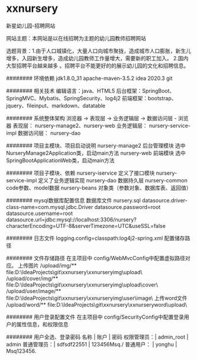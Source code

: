 # xxnursery
新星幼儿园-招聘网站

网站主题：本网站是以在线招聘为主题的幼儿园教师招聘网站

选题背景：1.由于人口城镇化，大量人口向城市聚拢，造成城市人口膨胀，新生儿增多，入园新生增多，造成幼儿园教师工作量增大，需要新的职工加入。 
2.国内大型招聘平台越来越多 。招聘平台不能更好的的展示幼儿园的文化和招聘信息。

######## 环境依赖
    jdk1.8.0_31
    apache-maven-3.5.2
    idea 2020.3
    git

######## 相关技术
    编辑语言：java、HTML5
    后台框架：SpringBoot、SpringMVC、Mybatis、SpringSecurity、log4j2
    前端框架：bootstrap、jquery、fileinput、markdown、datatable

######## 系统整体架构
    浏览器 -> 表现层 -> 业务逻辑层 -> 数据访问层 - 浏览器
    表现层： nursery-manage2、nursery-web
    业务逻辑层：  nursery-service-impl 
    数据访问层：  nursery-dao 

######## 项目主模块、项目启动说明
    nursery-manage2 后台管理模块 选中NurseryManage2Application类，启动main方法
    nursery-web     前端模块    选中SpringBootApplicationWeb类，启动main方法

######## 项目子模块、依赖
    nursery-iservice        定义了接口模块
    nursery-service-impl    定义了业务逻辑实现
    nursery-dao             数据持久层
    nursery-common          code参数、model数据
    nursery-beans           对象类（参数对象、数据库表、返回值）

######## mysql数据库配置信息
    数据库文件 nursery.sql
    datasource.driver-class-name=com.mysql.jdbc.Driver
    datasource.password=root
    datasource.username=root
    datasource.url=jdbc:mysql://localhost:3306/nursery?characterEncoding=UTF-8&serverTimezone=UTC&useSSL=false

######## 日志文件
    logging.config=classpath:log4j2-spring.xml
    配置储存路径
        <property name="FILE_PATH" value="D://log" />
        <property name="FILE_NAME" value="nursery-web" />

######## 文件存储路径
    在主项目中 config/WebMvcConfig中配置虚拟路径对应。
        上传图片
        /upload/img/**          file:D:\\IdeaProjects\\git\\xxnursery\\xxnurseryimg\\upload\\
        /upload/cover/img/**    file:D:\\IdeaProjects\\git\\xxnursery\\xxnurseryimg\\upload\\cover\\
        /upload/user/image/**   file:D:\\IdeaProjects\\git\\xxnursery\\xxnurseryimg\\user\\image\\
        上传word文件
        /upload/word/**         file:D:\\IdeaProjects\\git\\xxnursery\\xxnurseryword\\upload\\

######## 用户登录配置文件
    在主项目中 config/SecurityConfig中配置登录用户的属性信息，和权限信息

######## 用户全选、登录密码
    名称       | 账户         | 密码
    权限管理员：| admin_root  | admin
    普通管理员：| sdfsdf22551 | 123456Msq./
    普通用户：  | yonghu      | Msq123456.
    